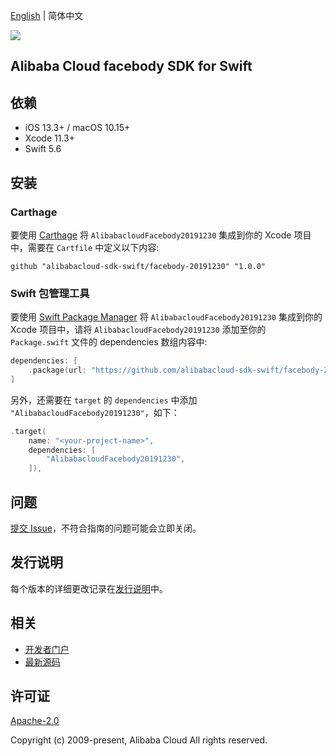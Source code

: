 [English](README.md) | 简体中文

![](https://aliyunsdk-pages.alicdn.com/icons/AlibabaCloud.svg)

## Alibaba Cloud facebody SDK for Swift

## 依赖

- iOS 13.3+ / macOS 10.15+
- Xcode 11.3+
- Swift 5.6

## 安装

### Carthage

要使用 [Carthage](https://github.com/Carthage/Carthage) 将 `AlibabacloudFacebody20191230` 集成到你的 Xcode 项目中，需要在 `Cartfile` 中定义以下内容:

```ogdl
github "alibabacloud-sdk-swift/facebody-20191230" "1.0.0"
```

### Swift 包管理工具

要使用 [Swift Package Manager](https://swift.org/package-manager/) 将 `AlibabacloudFacebody20191230` 集成到你的 Xcode 项目中，请将 `AlibabacloudFacebody20191230` 添加至你的 `Package.swift` 文件的 dependencies 数组内容中:

```swift
dependencies: [
    .package(url: "https://github.com/alibabacloud-sdk-swift/facebody-20191230.git", from: "1.0.0")
]
```

另外，还需要在 `target` 的 `dependencies` 中添加 `"AlibabacloudFacebody20191230"`，如下：

```swift
.target(
    name: "<your-project-name>",
    dependencies: [
        "AlibabacloudFacebody20191230",
    ]),
```

## 问题

[提交 Issue](https://github.com/alibabacloud-sdk-swift/facebody-20191230/issues/new)，不符合指南的问题可能会立即关闭。

## 发行说明

每个版本的详细更改记录在[发行说明](./ChangeLog.txt)中。

## 相关

* [开发者门户](https://next.api.aliyun.com/home)
* [最新源码](https://github.com/alibabacloud-sdk-swift/facebody-20191230)

## 许可证

[Apache-2.0](http://www.apache.org/licenses/LICENSE-2.0)

Copyright (c) 2009-present, Alibaba Cloud All rights reserved.
